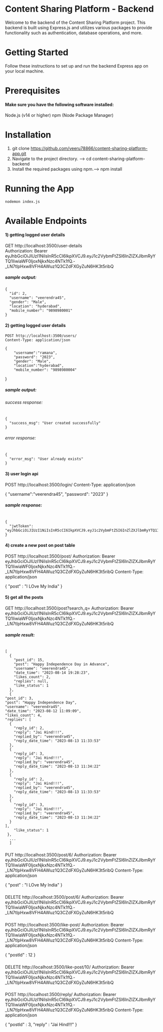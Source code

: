
# Content Sharing Platform - Backend
Welcome to the backend of the Content Sharing Platform project. This backend is built using Express.js and utilizes various packages to provide functionality such as authentication, database operations, and more.

# Getting Started
Follow these instructions to set up and run the backend Express app on your local machine.

# Prerequisites
#### Make sure you have the following software installed:
Node.js (v14 or higher)
npm (Node Package Manager)
# Installation
1) git clone https://github.com/veeru78866/content-sharing-platform-app.git
2) Navigate to the project directory. --> cd content-sharing-platform-backend
3) Install the required packages using npm.--> npm install
# Running the App
    nodemon index.js 
# Available Endpoints
#### 1) getting logged user details
GET http://localhost:3500/user-details <br/>
Authorization: Bearer eyJhbGciOiJIUzI1NiIsInR5cCI6IkpXVCJ9.eyJ1c2VybmFtZSI6InZlZXJlbmRyYTQ1IiwiaWF0IjoxNjkxNzc4NTk1fQ.-_LN7tlpHxw8VFH4AWuz1Q3CZdFXGyZuN6HK3t5ribQ

##### sample output: 
###
        
    {
      "id": 2,
      "username": "veerendra45",
      "gender": "Male",
      "location": "hyderabad",
      "mobile_number": "9898980001"
    }

#### 2) getting logged user details

    POST http://localhost:3500/users/
    Content-Type: application/json
    
    {   
        "username":"ramana",
        "password": "2023",
        "gender": "Male",
        "location":"hyderabad",
        "mobile_number": "9898980004"
}
##### sample output: 
###### success response:
  # 
    {
      "success_msg": "User created successfully"
    }
###### error response:
#
        
    {
      "error_msg": "User already exists"
    }

#### 3) user login api
POST http://localhost:3500/login/
Content-Type: application/json

{
    "username":"veerendra45",
    "password": "2023"
}
##### sample response:
#
    {
      "jwtToken": "eyJhbGciOiJIUzI1NiIsInR5cCI6IkpXVCJ9.eyJ1c2VybmFtZSI6InZlZXJlbmRyYTQ1IiwiaWF0IjoxNjkyMDM2ODQzfQ.p1LjzEAWp_zK6nwdDJCRSzCIfWQb0evcu87YLjx6UwQ"
    }

#### 4) create a new post on post table
POST  http://localhost:3500/post/
Authorization: Bearer eyJhbGciOiJIUzI1NiIsInR5cCI6IkpXVCJ9.eyJ1c2VybmFtZSI6InZlZXJlbmRyYTQ1IiwiaWF0IjoxNjkxNzc4NTk1fQ.-_LN7tlpHxw8VFH4AWuz1Q3CZdFXGyZuN6HK3t5ribQ
Content-Type: application/json

{
    "post" : "I LOve My India"
}
#### 5) get all the posts 
GET  http://localhost:3500/post?search_q=
Authorization: Bearer eyJhbGciOiJIUzI1NiIsInR5cCI6IkpXVCJ9.eyJ1c2VybmFtZSI6InZlZXJlbmRyYTQ1IiwiaWF0IjoxNjkxNzc4NTk1fQ.-_LN7tlpHxw8VFH4AWuz1Q3CZdFXGyZuN6HK3t5ribQ
##### sample result:
#
    [
      {
        "post_id": 15,
        "post": "Happy Independence Day in Advance",
        "username": "veerendra45",
        "date_time": "2023-08-14 19:28:23",
        "likes_count": 2,
        "replies": null,
        "like_status": 1
      },
      {
    "post_id": 3,
    "post": "Happy Independence Day",
    "username": "veerendra45",
    "date_time": "2023-08-12 11:09:09",
    "likes_count": 4,
    "replies": [
      {
        "reply_id": 2,
        "reply": "Jai Hind!!!",
        "replied_by": "veerendra45",
        "reply_date_time": "2023-08-13 11:33:53"
      },
      {
        "reply_id": 3,
        "reply": "Jai Hind!!!",
        "replied_by": "veerendra45",
        "reply_date_time": "2023-08-13 11:34:22"
      },
      {
        "reply_id": 2,
        "reply": "Jai Hind!!!",
        "replied_by": "veerendra45",
        "reply_date_time": "2023-08-13 11:33:53"
      },
      {
        "reply_id": 3,
        "reply": "Jai Hind!!!",
        "replied_by": "veerendra45",
        "reply_date_time": "2023-08-13 11:34:22"
      }
    ],
        "like_status": 1
     },
      ...
      ]
###
PUT   http://localhost:3500/post/6/
Authorization: Bearer eyJhbGciOiJIUzI1NiIsInR5cCI6IkpXVCJ9.eyJ1c2VybmFtZSI6InZlZXJlbmRyYTQ1IiwiaWF0IjoxNjkxNzc4NTk1fQ.-_LN7tlpHxw8VFH4AWuz1Q3CZdFXGyZuN6HK3t5ribQ
Content-Type: application/json

{
    "post" : "I LOve My India"
}

###
DELETE   http://localhost:3500/post/6/
Authorization: Bearer eyJhbGciOiJIUzI1NiIsInR5cCI6IkpXVCJ9.eyJ1c2VybmFtZSI6InZlZXJlbmRyYTQ1IiwiaWF0IjoxNjkxNzc4NTk1fQ.-_LN7tlpHxw8VFH4AWuz1Q3CZdFXGyZuN6HK3t5ribQ

###
POST  http://localhost:3500/like-post/
Authorization: Bearer eyJhbGciOiJIUzI1NiIsInR5cCI6IkpXVCJ9.eyJ1c2VybmFtZSI6InZlZXJlbmRyYTQ1IiwiaWF0IjoxNjkxNzc4NTk1fQ.-_LN7tlpHxw8VFH4AWuz1Q3CZdFXGyZuN6HK3t5ribQ
Content-Type: application/json

{
    "postId" : 12
}
###
DELETE   http://localhost:3500/like-post/10/
Authorization: Bearer eyJhbGciOiJIUzI1NiIsInR5cCI6IkpXVCJ9.eyJ1c2VybmFtZSI6InZlZXJlbmRyYTQ1IiwiaWF0IjoxNjkxNzc4NTk1fQ.-_LN7tlpHxw8VFH4AWuz1Q3CZdFXGyZuN6HK3t5ribQ

###
POST  http://localhost:3500/reply/
Authorization: Bearer eyJhbGciOiJIUzI1NiIsInR5cCI6IkpXVCJ9.eyJ1c2VybmFtZSI6InZlZXJlbmRyYTQ1IiwiaWF0IjoxNjkxNzc4NTk1fQ.-_LN7tlpHxw8VFH4AWuz1Q3CZdFXGyZuN6HK3t5ribQ
Content-Type: application/json

{
    "postId" : 3,
    "reply" : "Jai Hind!!!"
}
###
    
    

